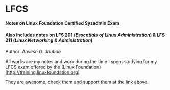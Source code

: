 # LFCS

#### Notes on Linux Foundation Certified Sysadmin Exam
#### Also includes notes on LFS 201 (*Essentials of Linux Administration*) & LFS 211 (*Linux Networking & Administration*)
Author: *Anvesh G. Jhuboo*

All works are my notes and work during the time I spent studying for my LFCS exam offered by the (Linux Foundation)[http://training.linuxfoundation.org]

They are awesome, check them and support them at the link above.
